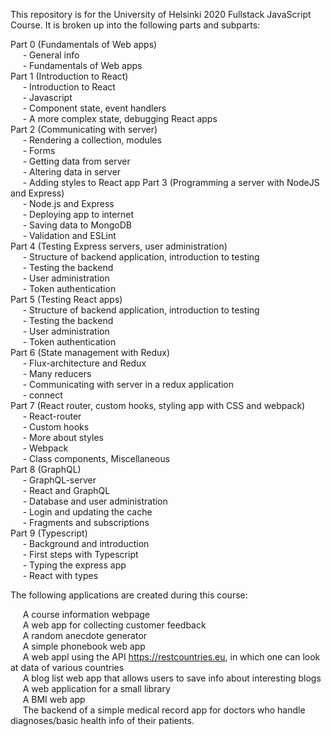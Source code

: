 This repository is for the University of Helsinki 2020 Fullstack JavaScript Course.  It is broken up into the following parts and subparts: <br>

Part 0 (Fundamentals of Web apps) <br> 
&nbsp;&nbsp;&nbsp;&nbsp;    - General info <br>
&nbsp;&nbsp;&nbsp;&nbsp;    - Fundamentals of Web apps <br>
Part 1 (Introduction to React) <br>
&nbsp;&nbsp;&nbsp;&nbsp;    - Introduction to React <br>
&nbsp;&nbsp;&nbsp;&nbsp;    - Javascript <br>
&nbsp;&nbsp;&nbsp;&nbsp;    - Component state, event handlers <br>
&nbsp;&nbsp;&nbsp;&nbsp;    - A more complex state, debugging React apps  <br>
Part 2 (Communicating with server)   <br>
&nbsp;&nbsp;&nbsp;&nbsp;    - Rendering a collection, modules <br>
&nbsp;&nbsp;&nbsp;&nbsp;    - Forms <br>
&nbsp;&nbsp;&nbsp;&nbsp;    - Getting data from server <br>
&nbsp;&nbsp;&nbsp;&nbsp;    - Altering data in server <br>
&nbsp;&nbsp;&nbsp;&nbsp;    - Adding styles to React app
Part 3 (Programming a server with NodeJS and Express)  <br>
&nbsp;&nbsp;&nbsp;&nbsp;    - Node.js and Express <br>
&nbsp;&nbsp;&nbsp;&nbsp;    - Deploying app to internet <br>
&nbsp;&nbsp;&nbsp;&nbsp;    - Saving data to MongoDB <br>
&nbsp;&nbsp;&nbsp;&nbsp;    - Validation and ESLint <br>
Part 4 (Testing Express servers, user administration)  <br>
&nbsp;&nbsp;&nbsp;&nbsp;    - Structure of backend application, introduction to testing <br>
&nbsp;&nbsp;&nbsp;&nbsp;    - Testing the backend <br>
&nbsp;&nbsp;&nbsp;&nbsp;    - User administration <br>
&nbsp;&nbsp;&nbsp;&nbsp;    - Token authentication <br>
Part 5 (Testing React apps) <br>
&nbsp;&nbsp;&nbsp;&nbsp;    - Structure of backend application, introduction to testing <br>
&nbsp;&nbsp;&nbsp;&nbsp;    - Testing the backend <br>
&nbsp;&nbsp;&nbsp;&nbsp;    - User administration <br>
&nbsp;&nbsp;&nbsp;&nbsp;    - Token authentication  <br>
Part 6 (State management with Redux) <br>
&nbsp;&nbsp;&nbsp;&nbsp;    - Flux-architecture and Redux <br>
&nbsp;&nbsp;&nbsp;&nbsp;    - Many reducers <br>
&nbsp;&nbsp;&nbsp;&nbsp;    - Communicating with server in a redux application <br>
&nbsp;&nbsp;&nbsp;&nbsp;    - connect <br>
Part 7 (React router, custom hooks, styling app with CSS and webpack) <br>
&nbsp;&nbsp;&nbsp;&nbsp;    - React-router <br>
&nbsp;&nbsp;&nbsp;&nbsp;    - Custom hooks <br>
&nbsp;&nbsp;&nbsp;&nbsp;    - More about styles <br>
&nbsp;&nbsp;&nbsp;&nbsp;    - Webpack <br>
&nbsp;&nbsp;&nbsp;&nbsp;    - Class components, Miscellaneous <br>
Part 8 (GraphQL) <br>
&nbsp;&nbsp;&nbsp;&nbsp;    - GraphQL-server <br>
&nbsp;&nbsp;&nbsp;&nbsp;    - React and GraphQL <br>
&nbsp;&nbsp;&nbsp;&nbsp;    - Database and user administration <br>
&nbsp;&nbsp;&nbsp;&nbsp;    - Login and updating the cache <br>
&nbsp;&nbsp;&nbsp;&nbsp;    - Fragments and subscriptions <br>
Part 9 (Typescript) <br>
&nbsp;&nbsp;&nbsp;&nbsp;    - Background and introduction <br>
&nbsp;&nbsp;&nbsp;&nbsp;    - First steps with Typescript <br>
&nbsp;&nbsp;&nbsp;&nbsp;    - Typing the express app <br>
&nbsp;&nbsp;&nbsp;&nbsp;    - React with types <br>

The following applications are created during this course:

&nbsp;&nbsp;&nbsp;&nbsp;    A course information webpage <br>
&nbsp;&nbsp;&nbsp;&nbsp;    A web app for collecting customer feedback <br>
&nbsp;&nbsp;&nbsp;&nbsp;    A random anecdote generator <br>
&nbsp;&nbsp;&nbsp;&nbsp;    A simple phonebook web app <br>
&nbsp;&nbsp;&nbsp;&nbsp;    A web appl using the API https://restcountries.eu, in which one can look at data of various countries <br>
&nbsp;&nbsp;&nbsp;&nbsp;    A blog list web app that allows users to save info about interesting blogs <br>
&nbsp;&nbsp;&nbsp;&nbsp;    A web application for a small library <br>
&nbsp;&nbsp;&nbsp;&nbsp;    A BMI web app <br>
&nbsp;&nbsp;&nbsp;&nbsp;    The backend of a simple medical record app for doctors who handle diagnoses/basic health info of their patients.





